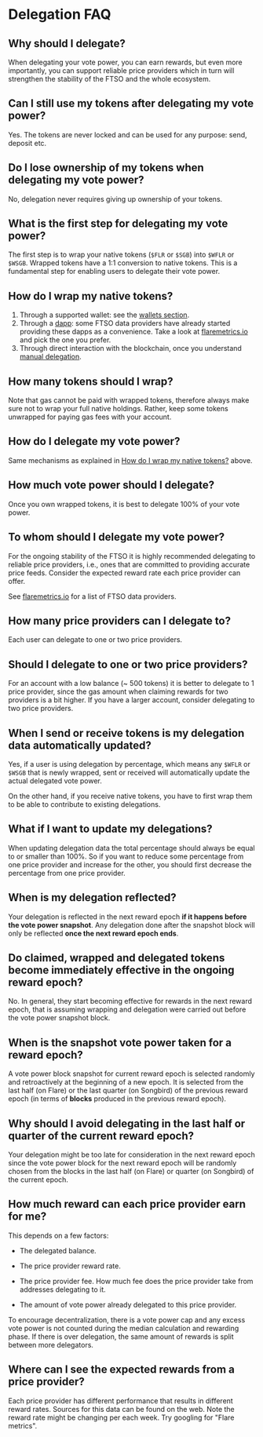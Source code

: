 # Delegation FAQ

## Why should I delegate?

When delegating your vote power, you can earn rewards, but even more importantly, you can support reliable price providers which in turn will strengthen the stability of the FTSO and the whole ecosystem.

## Can I still use my tokens after delegating my vote power?

Yes. The tokens are never locked and can be used for any purpose: send, deposit etc.

## Do I lose ownership of my tokens when delegating my vote power?

No, delegation never requires giving up ownership of your tokens.

## What is the first step for delegating my vote power?

The first step is to wrap your native tokens (`$FLR` or `$SGB`) into `$WFLR` or `$WSGB`.
Wrapped tokens have a 1:1 conversion to native tokens.
This is a fundamental step for enabling users to delegate their vote power.

## How do I wrap my native tokens?

1. Through a supported wallet: see the [wallets section](../../user/wallets/index.md).
2. Through a [dapp](glossary.md#dapp): some FTSO data providers have already started providing these dapps as a convenience.
Take a look at [flaremetrics.io](https://flaremetrics.io/) and pick the one you prefer.
3. Through direct interaction with the blockchain, once you understand [manual delegation](manual-delegation.md).

## How many tokens should I wrap?

Note that gas cannot be paid with wrapped tokens, therefore always make sure not to wrap your full native holdings.
Rather, keep some tokens unwrapped for paying gas fees with your account.

## How do I delegate my vote power?

Same mechanisms as explained in [How do I wrap my native tokens?](#how-do-i-wrap-my-native-tokens) above.

## How much vote power should I delegate?

Once you own wrapped tokens, it is best to delegate 100% of your vote power.

## To whom should I delegate my vote power?

For the ongoing stability of the FTSO it is highly recommended delegating to reliable price providers,
i.e., ones that are committed to providing accurate price feeds.
Consider the expected reward rate each price provider can offer.

See [flaremetrics.io](https://flaremetrics.io/) for a list of FTSO data providers.

## How many price providers can I delegate to?

Each user can delegate to one or two price providers.

## Should I delegate to one or two price providers?

For an account with a low balance (~ 500 tokens) it is better to delegate to 1 price provider, since the gas amount when claiming rewards for two providers is a bit higher.
If you have a larger account, consider delegating to two price providers.

## When I send or receive tokens is my delegation data automatically updated?

Yes, if a user is using delegation by percentage, which means any `$WFLR` or `$WSGB` that is newly wrapped, sent or received will automatically update the actual delegated vote power.

On the other hand, if you receive native tokens, you have to first wrap them to be able to contribute to existing delegations.

## What if I want to update my delegations?

When updating delegation data the total percentage should always be equal to or smaller than 100%.
So if you want to reduce some percentage from one price provider and increase for the other, you should first decrease the percentage from one price provider.

## When is my delegation reflected?

Your delegation is reflected in the next reward epoch **if it happens before the vote power snapshot**.
Any delegation done after the snapshot block will only be reflected **once the next reward epoch ends**.

## Do claimed, wrapped and delegated tokens become immediately effective in the ongoing reward epoch?

No. In general, they start becoming effective for rewards in the next reward epoch, that is assuming wrapping and delegation were carried out before the vote power snapshot block.

## When is the snapshot vote power taken for a reward epoch?

A vote power block snapshot for current reward epoch is selected randomly and retroactively at the beginning of a new epoch.
It is selected from the last half (on Flare) or the last quarter (on Songbird) of the previous reward epoch (in terms of **blocks** produced in the previous reward epoch).

## Why should I avoid delegating in the last half or quarter of the current reward epoch?

Your delegation might be too late for consideration in the next reward epoch since the vote power block for the next reward epoch will be randomly chosen from the blocks in the last half (on Flare) or quarter (on Songbird) of the current epoch.

## How much reward can each price provider earn for me?

This depends on a few factors:

* The delegated balance.

* The price provider reward rate.

* The price provider fee. How much fee does the price provider take from addresses delegating to it.

* The amount of vote power already delegated to this price provider.

To encourage decentralization, there is a vote power cap and any excess vote power is not counted during the median calculation and rewarding phase.
If there is over delegation, the same amount of rewards is split between more delegators.

## Where can I see the expected rewards from a price provider?

Each price provider has different performance that results in different reward rates.
Sources for this data can be found on the web.
Note the reward rate might be changing per each week.
Try googling for "Flare metrics".
